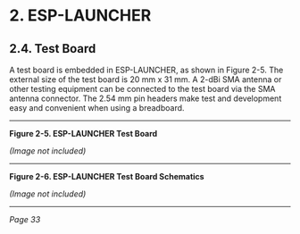# 2. ESP-LAUNCHER

## 2.4. Test Board

A test board is embedded in ESP-LAUNCHER, as shown in Figure 2-5. The external size of the test board is 20 mm x 31 mm. A 2-dBi SMA antenna or other testing equipment can be connected to the test board via the SMA antenna connector. The 2.54 mm pin headers make test and development easy and convenient when using a breadboard.

---

**Figure 2-5. ESP-LAUNCHER Test Board**

*(Image not included)*

---

**Figure 2-6. ESP-LAUNCHER Test Board Schematics**

*(Image not included)*

---

*Page 33*